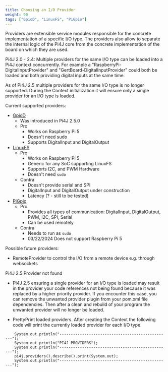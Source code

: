 ```yaml
---
title: Choosing an I/O Provider
weight: 90
tags: ["GpioD", "LinuxFS", "PiGpio"]
---
```


Providers are extensible service modules responsible for the concrete implementation of a specific I/O type.
The providers also allow to separate the internal logic of the Pi4J core from the concrete implementation of the board
on which they are used.

Pi4J 2.0 - 2.4: Multiple providers for the same I/O type can be loaded into a Pi4J context concurrently. For example a 
"RaspberryPi-DigitalInputProvider" and "GertBoard-DigitalInputProvider" could both be loaded and both providing digital 
inputs at the same time.

As of Pi4J 2.5 multiple providers for the same I/O type is no longer supported. During the Context initialization it will
ensure only a single provider for an I/O type is loaded.

Current supported providers:

* [GpioD](/documentation/providers/gpiod/)
  * Was introduced in Pi4J 2.5.0
  * Pro
    * Works on Raspberry Pi 5
    * Doesn't need sudo
    * Supports DigitalInput and DigitalOutput
* [LinuxFS](/documentation/providers/linuxfs/)
  * Pro
    * Works on Raspberry Pi 5
    * Generic for any SoC supporting LinuxFS
    * Supports I2C, and PWM Hardware
    * Doesn't need `sudo`
  * Contra
    * Doesn't provide serial and SPI 
    * DigitalInput and DigitalOutput under construction
    * Latency (? - still to be tested)
* [PiGpio](/documentation/providers/pigpio/)
  * Pro
    * Provides all types of communication: DigitalInput, DigitalOutput, PWM, I2C, SPI, Serial
    * Can be used remotely
  * Contra
    * Needs to run as `sudo`
    * 03/22/2024 Does not support Raspberry Pi 5

Possible future providers:

* RemoteProvider to control the I/O from a remote device e.g. through websockets

Pi4J 2.5 Provider not found
* Pi4J 2.5 ensuring a single provider for an I/O type is loaded may result in the provider your code references not being 
found because it was replaced by a higher priority provider.
If you encounter this case, you can remove the unwanted provider plugin from your pom.xml file dependencies. Then after a clean 
and rebuild of your program the unwanted provider will no longer be loaded.
 

* PrettyPrint loaded providers. After creating the Context the following code will print the currently loaded provider for each I/O type.
```
    System.out.println("-------------------------------------------------");
    System.out.println("PI4J PROVIDERS");
    System.out.println("-------------------------------------------------");
    pi4j.providers().describe().print(System.out);
    System.out.println("-------------------------------------------------");
```
